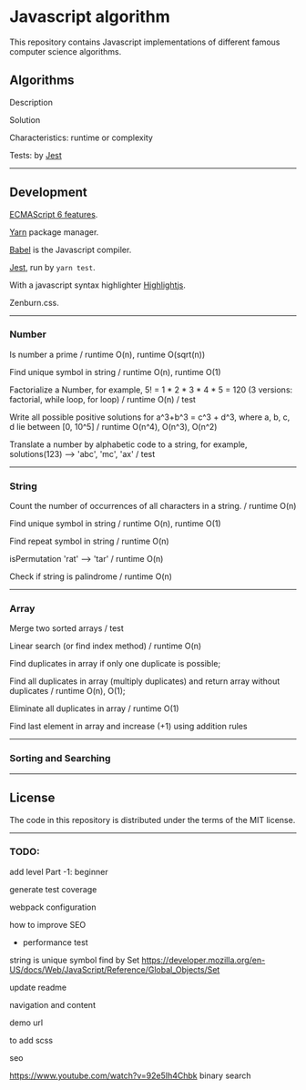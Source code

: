 # Javascript algorithm

This repository contains Javascript implementations of different famous computer science algorithms.

## Algorithms

Description

Solution

Characteristics: runtime or complexity

Tests: by [Jest](https://facebook.github.io/jest/)


---
## Development

[ECMAScript 6 features](http://es6-features.org/).

[Yarn](https://yarnpkg.com/) package manager.

[Babel](https://babeljs.io/) is the Javascript compiler.

[Jest](https://facebook.github.io/jest/), run by `yarn test`.

With a javascript syntax highlighter [Highlightjs](https://highlightjs.org/).

Zenburn.css.


---
### Number
Is number a prime / runtime O(n), runtime O(sqrt(n))

Find unique symbol in string / runtime O(n), runtime O(1)

Factorialize a Number, for example, 5! = 1 * 2 * 3 * 4 * 5 = 120 (3 versions: factorial, while loop, for loop) / runtime O(n) / test

Write all possible positive solutions for a^3+b^3 = c^3 + d^3, where a, b, c, d lie between [0, 10^5] / runtime O(n^4), O(n^3), O(n^2)

Translate a number by alphabetic code to a string, for example, solutions(123) --> 'abc', 'mc', 'ax' / test


---
### String
Count the number of occurrences of all characters in a string. / runtime O(n)

Find unique symbol in string / runtime O(n), runtime O(1)

Find repeat symbol in string / runtime O(n)

isPermutation 'rat' --> 'tar' / runtime O(n)

Check if string is palindrome / runtime O(n)


---
### Array
Merge two sorted arrays / test

Linear search (or find index method) / runtime O(n)

Find duplicates in array if only one duplicate is possible;

Find all duplicates in array (multiply duplicates) and return array without duplicates / runtime O(n), O(1);

Eliminate all duplicates in array / runtime O(1)

Find last element in array and increase (+1) using addition rules


---
### Sorting and Searching


---
## License

The code in this repository is distributed under the terms of the MIT license.


---
### TODO:

add level Part -1: beginner

generate test coverage


webpack configuration

how to improve SEO

- performance test

string is unique symbol find by Set https://developer.mozilla.org/en-US/docs/Web/JavaScript/Reference/Global_Objects/Set

update readme

navigation and content

demo url

to add scss

seo

https://www.youtube.com/watch?v=92e5Ih4Chbk binary search
